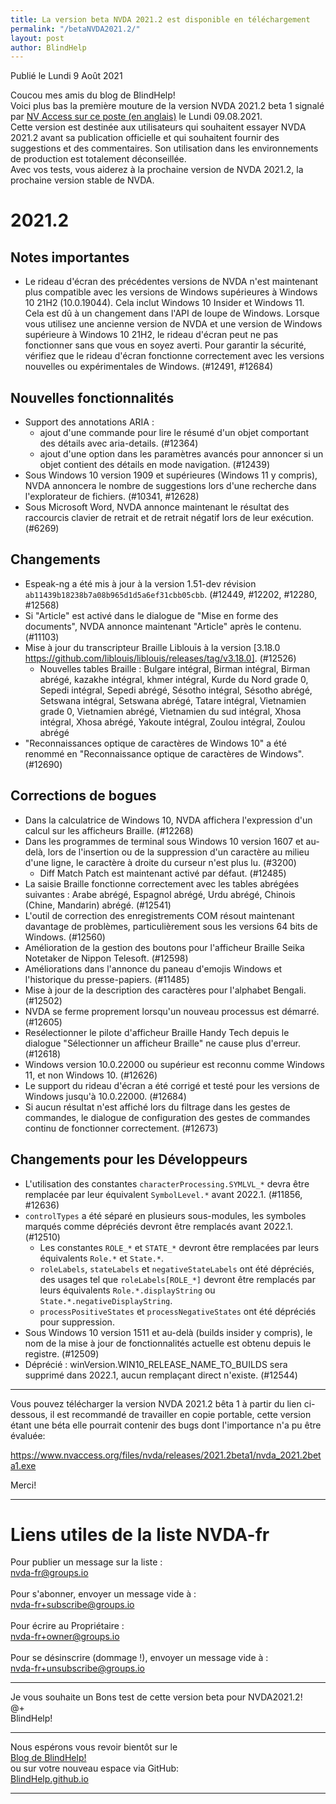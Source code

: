 ```yaml
---
title: La version beta NVDA 2021.2 est disponible en téléchargement
permalink: "/betaNVDA2021.2/"
layout: post
author: BlindHelp
---
```


<footer>Publié le Lundi 9 Août 2021</footer>


Coucou mes amis du blog de BlindHelp!    
Voici plus bas la première   mouture de la version NVDA 2021.2 beta 1 signalé par  [NV Access sur ce poste (en anglais)](https://www.nvaccess.org/post/nvda-2021-2BETA1/) le Lundi 09.08.2021.    
Cette version est destinée aux utilisateurs qui souhaitent essayer NVDA 2021.2 avant sa publication officielle et qui souhaitent fournir des suggestions et des commentaires. Son utilisation dans les environnements de production est totalement déconseillée.         
Avec vos tests, vous aiderez à la prochaine version de NVDA 2021.2, la prochaine version stable de NVDA.        

# 2021.2

## Notes importantes
- Le rideau d'écran des précédentes versions de NVDA n'est maintenant plus compatible avec les versions de Windows supérieures à Windows 10 21H2 (10.0.19044).
Cela inclut Windows 10 Insider et Windows 11.
Cela est dû à un changement dans l'API de loupe de Windows.
Lorsque vous utilisez une ancienne version de NVDA et une version de Windows supérieure à Windows 10 21H2, le rideau d'écran peut ne pas fonctionner sans que vous en soyez averti.
Pour garantir la sécurité, vérifiez que le rideau d'écran fonctionne correctement avec les versions nouvelles ou expérimentales de Windows.
(#12491, #12684)

## Nouvelles fonctionnalités
- Support des annotations ARIA :
  - ajout d'une commande pour lire le résumé d'un objet comportant des détails avec aria-details. (#12364)
  - ajout d'une option dans les paramètres avancés pour annoncer si un objet contient des détails en mode navigation. (#12439) 
- Sous Windows 10 version 1909 et supérieures (Windows 11 y compris), NVDA annoncera le nombre de suggestions lors d'une recherche dans l'explorateur de fichiers. (#10341, #12628)
- Sous Microsoft Word, NVDA annonce maintenant le résultat des raccourcis clavier de retrait et de retrait négatif lors de leur exécution. (#6269)

## Changements
- Espeak-ng a été mis à jour à la version 1.51-dev révision ``ab11439b18238b7a08b965d1d5a6ef31cbb05cbb``. (#12449, #12202, #12280, #12568)
- Si "Article" est activé dans le dialogue de "Mise en forme des documents", NVDA annonce maintenant "Article" après le contenu. (#11103)
- Mise à jour du transcripteur Braille Liblouis à la version [3.18.0 https://github.com/liblouis/liblouis/releases/tag/v3.18.0]. (#12526)
  - Nouvelles tables Braille : Bulgare intégral, Birman intégral, Birman abrégé, kazakhe intégral, khmer intégral, Kurde du Nord grade 0, Sepedi intégral, Sepedi abrégé, Sésotho intégral, Sésotho abrégé, Setswana intégral, Setswana abrégé, Tatare intégral, Vietnamien grade 0, Vietnamien abrégé, Vietnamien du sud intégral, Xhosa intégral, Xhosa abrégé, Yakoute intégral, Zoulou intégral, Zoulou abrégé
- "Reconnaissances optique de caractères de Windows 10" a été renommé en "Reconnaissance optique de caractères de Windows". (#12690)

## Corrections de bogues
- Dans la calculatrice de Windows 10, NVDA affichera l'expression d'un calcul sur les afficheurs Braille. (#12268)
- Dans les programmes de terminal sous Windows 10 version 1607 et au-delà, lors de l'insertion ou de la suppression d'un caractère au milieu d'une ligne, le caractère à droite du curseur n'est plus lu. (#3200)
  - Diff Match Patch est maintenant activé par défaut. (#12485)
- La saisie Braille fonctionne correctement avec les tables abrégées suivantes : Arabe abrégé, Espagnol abrégé, Urdu abrégé, Chinois (Chine, Mandarin) abrégé. (#12541)
- L'outil de correction des enregistrements COM résout maintenant davantage de problèmes, particulièrement sous les versions 64 bits de Windows. (#12560)
- Amélioration de la gestion des boutons pour l'afficheur Braille Seika Notetaker de Nippon Telesoft. (#12598)
- Améliorations dans l'annonce du paneau d'emojis Windows et l'historique du presse-papiers. (#11485)
- Mise à jour de la description des caractères pour l'alphabet Bengali. (#12502)
- NVDA se ferme proprement lorsqu'un nouveau processus est démarré. (#12605)
- Resélectionner le pilote d'afficheur Braille Handy Tech depuis le dialogue "Sélectionner un afficheur Braille" ne cause plus d'erreur. (#12618)
- Windows version 10.0.22000 ou supérieur est reconnu comme Windows 11, et non Windows 10. (#12626)
- Le support du rideau d'écran a été corrigé et testé pour les versions de Windows jusqu'à 10.0.22000. (#12684)
- Si aucun résultat n'est affiché lors du filtrage dans les gestes de commandes, le dialogue de configuration des gestes de commandes continu de fonctionner correctement. (#12673)

## Changements pour les Développeurs
- L'utilisation des constantes ``characterProcessing.SYMLVL_*`` devra être remplacée par leur équivalent ``SymbolLevel.*`` avant 2022.1. (#11856, #12636)
- ``controlTypes`` a été séparé en plusieurs sous-modules, les symboles marqués comme dépréciés devront être remplacés avant 2022.1. (#12510)
  - Les constantes ``ROLE_*`` et ``STATE_*`` devront être remplacées par leurs équivalents ``Role.*`` et ``State.*``.
  - ``roleLabels``, ``stateLabels`` et ``negativeStateLabels`` ont été dépréciés, des usages tel que ``roleLabels[ROLE_*]`` devront être remplacés par leurs équivalents ``Role.*.displayString`` ou ``State.*.negativeDisplayString``.
  - ``processPositiveStates`` et ``processNegativeStates`` ont été dépréciés pour suppression.
- Sous Windows 10 version 1511 et au-delà (builds insider y compris), le nom de la mise à jour de fonctionnalités actuelle est obtenu depuis le registre. (#12509)
- Déprécié : winVersion.WIN10_RELEASE_NAME_TO_BUILDS sera supprimé dans 2022.1, aucun remplaçant direct n'existe. (#12544)

---

Vous pouvez télécharger la version NVDA 2021.2 bêta 1 à partir du  lien ci-dessous, il est recommandé de travailler en copie portable, cette version étant une béta elle pourrait contenir des bugs dont l'importance n'a pu être évaluée:    

<https://www.nvaccess.org/files/nvda/releases/2021.2beta1/nvda_2021.2beta1.exe>

Merci!  

---

# Liens utiles de la liste NVDA-fr #

Pour publier un message sur la liste :    
[nvda-fr@groups.io](mailto:nvda-fr@groups.io)    
<br>
Pour s'abonner, envoyer un message vide à :    
[nvda-fr+subscribe@groups.io](mailto:nvda-fr+subscribe@groups.io)    
<br>
Pour écrire au Propriétaire :    
[nvda-fr+owner@groups.io](mailto:nvda-fr+owner@groups.io)    
<br>
Pour se désinscrire (dommage !), envoyer un message vide à :    
[nvda-fr+unsubscribe@groups.io](mailto:nvda-fr+unsubscribe@groups.io)    

---

Je vous souhaite un Bons test de cette version beta pour NVDA2021.2!    
@+    
BlindHelp!    

---

Nous espérons vous revoir bientôt sur le      
[Blog de BlindHelp!](http://blindhelp.blogspot.fr/)                    
ou sur  votre nouveau espace via GitHub:                     
[BlindHelp.github.io](https://blindhelp.github.io)                    

---